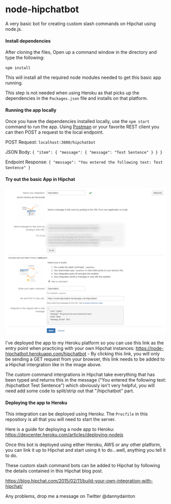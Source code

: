 # node-hipchatbot
A very basic bot for creating custom slash commands on Hipchat using node.js. 

#### Install dependencies
After cloning the files, Open up a command window in the directory and type the following:

`npm install`

This will install all the required node modules needed to get this basic app running.

This step is not needed when using Heroku as that picks up the dependencies in the `Packages.json` file and installs on that platform.

#### Running the app locally

Once you have the dependencies installed locally, use the `npm start` command to run the app. Using [Postman](https://www.getpostman.com/ "Postman") or your favorite REST client you can then POST a request to the local endpoint.

POST Request:
`localhost:3000/hipchatbot`

JSON Body:
`{ "item": { "message": { "message": "Test Sentence" } } }`

Endpoint Response:
`{ "message": "You entered the following text: Test Sentence" }`

#### Try out the basic App in Hipchat

![Alt text](/public/hipchatbot.png?raw=true "Hipchat Intergration")

I've deployed the app to my Heroku platform so you can use this link as the entry point when practicing with your own Hipchat instances: https://node-hipchatbot.herokuapp.com/hipchatbot - By clicking this link, you will only be sending a GET request from your browser, this link needs to be added to a Hipchat intergration like in the image above.

The custom command intergrations in Hipchat take everything that has been typed and returns this in the message ("You entered the following text: /hipchatbot Test Sentence") which obviously isn't very helpful, you will need add some code to split/strip out that "/hipchatbot" part.

#### Deploying the app to Heroku

This integration can be deployed using Heroku. The `Procfile` in this repository is all that you will need to start the server.

Here is a guide for deploying a node app to Heroku: https://devcenter.heroku.com/articles/deploying-nodejs

Once this bot is deployed using either Heroku, AWS or any other platform, you can link it up to Hipchat and start using it to do...well, anything you tell it to do.

These custom slash command bots can be added to Hipchat by following the details contained in this Hipchat blog post.

https://blog.hipchat.com/2015/02/11/build-your-own-integration-with-hipchat/

Any problems, drop me a message on Twitter @dannydainton
